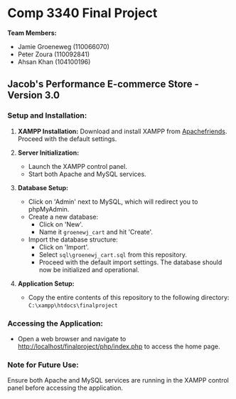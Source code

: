 # Comp 3340 Final Project 

**Team Members:**
- Jamie Groeneweg (110066070)
- Peter Zoura (110092841)
- Ahsan Khan (104100196)

## Jacob's Performance E-commerce Store - Version 3.0

### **Setup and Installation:**
1. **XAMPP Installation:** Download and install XAMPP from [Apachefriends](https://www.apachefriends.org/). Proceed with the default settings.
   
2. **Server Initialization:**
   - Launch the XAMPP control panel.
   - Start both Apache and MySQL services.

3. **Database Setup:**
   - Click on 'Admin' next to MySQL, which will redirect you to phpMyAdmin.
   - Create a new database:
     - Click on 'New'.
     - Name it `groenewj_cart` and hit 'Create'.
   - Import the database structure:
     - Click on 'Import'.
     - Select `sql\groenewj_cart.sql` from this repository.
     - Proceed with the default import settings. The database should now be initialized and operational.

4. **Application Setup:**
   - Copy the entire contents of this repository to the following directory: `C:\xampp\htdocs\finalproject`

### **Accessing the Application:**
- Open a web browser and navigate to [http://localhost/finalproject/php/index.php](http://localhost/finalproject/php/index.php) to access the home page.

### **Note for Future Use:**
Ensure both Apache and MySQL services are running in the XAMPP control panel before accessing the application.
